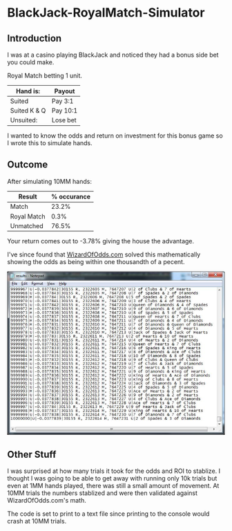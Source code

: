 # BlackJack-RoyalMatch-Simulator

## Introduction

I was at a casino playing BlackJack and noticed they had a bonus side bet you could make.

Royal Match betting 1 unit.

Hand is: | Payout |
--- | ---
 Suited | Pay 3:1
 Suited K & Q | Pay 10:1
 Unsuited: | Lose bet

I wanted to know the odds and return on investment for this bonus game so I wrote this to simulate hands.

## Outcome

After simulating 10MM hands:

Result | % occurance
-- | --
Match | 23.2%
Royal Match | 0.3%
Unmatched | 76.5%

Your return comes out to -3.78% giving the house the advantage.

I've since found that [WizardOfOdds.com](https://wizardofodds.com/games/blackjack/appendix/8/) solved this mathematically showing the odds as being within one thousandth of a pecent.

![Results](https://github.com/CampHof/BlackJack-RoyalMatch-Simulator/blob/master/Results.jpg "Results")

## Other Stuff

I was surprised at how many trials it took for the odds and ROI to stablize.  I thought I was going to be able to get away with running only 10k trials but even at 1MM hands played, there was still a small amount of movement.  At 10MM trials the numbers stablized and were then validated against WizardOfOdds.com's math.

The code is set to print to a text file since printing to the console would crash at 10MM trials.
